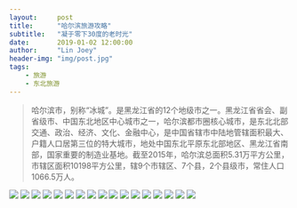 ```yaml
---
layout:     post
title:      "哈尔滨旅游攻略"
subtitle:   "凝于零下30度的老时光"
date:       2019-01-02 12:00:00
author:     "Lin Joey"
header-img: "img/post.jpg"
tags:
    - 旅游
    - 东北旅游
---
```

>哈尔滨市，别称“冰城”。是黑龙江省的12个地级市之一。黑龙江省省会、副省级市、中国东北地区中心城市之一，哈尔滨都市圈核心城市，是东北北部交通、政治、经济、文化、金融中心，是中国省辖市中陆地管辖面积最大、户籍人口居第三位的特大城市，地处中国东北平原东北部地区、黑龙江省南部，国家重要的制造业基地。截至2015年，哈尔滨总面积5.31万平方公里，市辖区面积10198平方公里，辖9个市辖区、7个县，2个县级市，常住人口1066.5万人。

![](https://linjoey-image.oss-cn-beijing.aliyuncs.com/我是驴友-哈尔滨旅游攻略_页面_01.jpg)
![](https://linjoey-image.oss-cn-beijing.aliyuncs.com/我是驴友-哈尔滨旅游攻略_页面_02.jpg)
![](https://linjoey-image.oss-cn-beijing.aliyuncs.com/我是驴友-哈尔滨旅游攻略_页面_03.jpg)
![](https://linjoey-image.oss-cn-beijing.aliyuncs.com/我是驴友-哈尔滨旅游攻略_页面_04.jpg)
![](https://linjoey-image.oss-cn-beijing.aliyuncs.com/我是驴友-哈尔滨旅游攻略_页面_05.jpg)
![](https://linjoey-image.oss-cn-beijing.aliyuncs.com/我是驴友-哈尔滨旅游攻略_页面_06.jpg)
![](https://linjoey-image.oss-cn-beijing.aliyuncs.com/我是驴友-哈尔滨旅游攻略_页面_07.jpg)
![](https://linjoey-image.oss-cn-beijing.aliyuncs.com/我是驴友-哈尔滨旅游攻略_页面_08.jpg)
![](https://linjoey-image.oss-cn-beijing.aliyuncs.com/我是驴友-哈尔滨旅游攻略_页面_09.jpg)
![](https://linjoey-image.oss-cn-beijing.aliyuncs.com/我是驴友-哈尔滨旅游攻略_页面_10.jpg)
![](https://linjoey-image.oss-cn-beijing.aliyuncs.com/我是驴友-哈尔滨旅游攻略_页面_11.jpg)
![](https://linjoey-image.oss-cn-beijing.aliyuncs.com/我是驴友-哈尔滨旅游攻略_页面_12.jpg)
![](https://linjoey-image.oss-cn-beijing.aliyuncs.com/我是驴友-哈尔滨旅游攻略_页面_13.jpg)
![](https://linjoey-image.oss-cn-beijing.aliyuncs.com/我是驴友-哈尔滨旅游攻略_页面_14.jpg)
![](https://linjoey-image.oss-cn-beijing.aliyuncs.com/我是驴友-哈尔滨旅游攻略_页面_15.jpg)
![](https://linjoey-image.oss-cn-beijing.aliyuncs.com/我是驴友-哈尔滨旅游攻略_页面_16.jpg)
![](https://linjoey-image.oss-cn-beijing.aliyuncs.com/我是驴友-哈尔滨旅游攻略_页面_17.jpg)